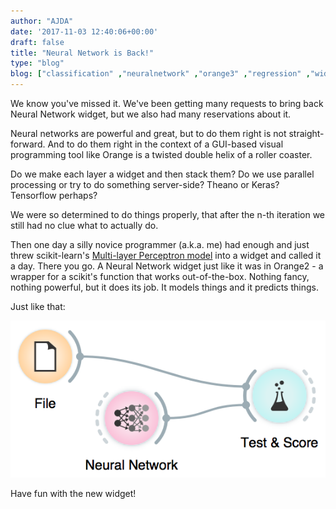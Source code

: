 ```yaml
---
author: "AJDA"
date: '2017-11-03 12:40:06+00:00'
draft: false
title: "Neural Network is Back!"
type: "blog"
blog: ["classification" ,"neuralnetwork" ,"orange3" ,"regression" ,"widget"  ]
---
```


We know you've missed it. We've been getting many requests to bring back Neural Network widget, but we also had many reservations about it.

Neural networks are powerful and great, but to do them right is not straight-forward. And to do them right in the context of a GUI-based visual programming tool like Orange is a twisted double helix of a roller coaster.

Do we make each layer a widget and then stack them? Do we use parallel processing or try to do something server-side? Theano or Keras? Tensorflow perhaps?

We were so determined to do things properly, that after the n-th iteration we still had no clue what to actually do.

Then one day a silly novice programmer (a.k.a. me) had enough and just threw scikit-learn's [Multi-layer Perceptron model](http://scikit-learn.org/stable/modules/neural_networks_supervised.html) into a widget and called it a day. There you go. A Neural Network widget just like it was in Orange2 - a wrapper for a scikit's function that works out-of-the-box. Nothing fancy, nothing powerful, but it does its job. It models things and it predicts things.

Just like that:

![](Screen-Shot-2017-11-03-at-13.32.28.png)

Have fun with the new widget!








